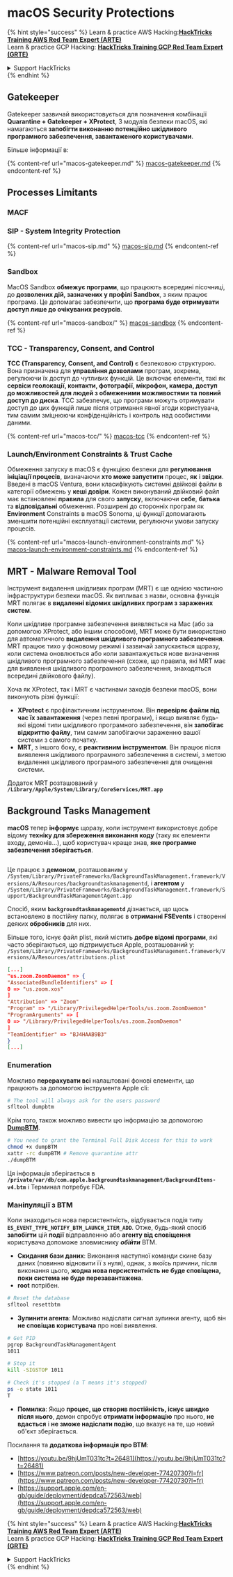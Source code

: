 # macOS Security Protections

{% hint style="success" %}
Learn & practice AWS Hacking:<img src="../../../.gitbook/assets/arte.png" alt="" data-size="line">[**HackTricks Training AWS Red Team Expert (ARTE)**](https://training.hacktricks.xyz/courses/arte)<img src="../../../.gitbook/assets/arte.png" alt="" data-size="line">\
Learn & practice GCP Hacking: <img src="../../../.gitbook/assets/grte.png" alt="" data-size="line">[**HackTricks Training GCP Red Team Expert (GRTE)**<img src="../../../.gitbook/assets/grte.png" alt="" data-size="line">](https://training.hacktricks.xyz/courses/grte)

<details>

<summary>Support HackTricks</summary>

* Check the [**subscription plans**](https://github.com/sponsors/carlospolop)!
* **Join the** 💬 [**Discord group**](https://discord.gg/hRep4RUj7f) or the [**telegram group**](https://t.me/peass) or **follow** us on **Twitter** 🐦 [**@hacktricks\_live**](https://twitter.com/hacktricks\_live)**.**
* **Share hacking tricks by submitting PRs to the** [**HackTricks**](https://github.com/carlospolop/hacktricks) and [**HackTricks Cloud**](https://github.com/carlospolop/hacktricks-cloud) github repos.

</details>
{% endhint %}

## Gatekeeper

Gatekeeper зазвичай використовується для позначення комбінації **Quarantine + Gatekeeper + XProtect**, 3 модулів безпеки macOS, які намагаються **запобігти виконанню потенційно шкідливого програмного забезпечення, завантаженого користувачами**.

Більше інформації в:

{% content-ref url="macos-gatekeeper.md" %}
[macos-gatekeeper.md](macos-gatekeeper.md)
{% endcontent-ref %}

## Processes Limitants

### MACF



### SIP - System Integrity Protection

{% content-ref url="macos-sip.md" %}
[macos-sip.md](macos-sip.md)
{% endcontent-ref %}

### Sandbox

MacOS Sandbox **обмежує програми**, що працюють всередині пісочниці, до **дозволених дій, зазначених у профілі Sandbox**, з яким працює програма. Це допомагає забезпечити, що **програма буде отримувати доступ лише до очікуваних ресурсів**.

{% content-ref url="macos-sandbox/" %}
[macos-sandbox](macos-sandbox/)
{% endcontent-ref %}

### TCC - **Transparency, Consent, and Control**

**TCC (Transparency, Consent, and Control)** є безпековою структурою. Вона призначена для **управління дозволами** програм, зокрема, регулюючи їх доступ до чутливих функцій. Це включає елементи, такі як **сервіси геолокації, контакти, фотографії, мікрофон, камера, доступ до можливостей для людей з обмеженими можливостями та повний доступ до диска**. TCC забезпечує, що програми можуть отримувати доступ до цих функцій лише після отримання явної згоди користувача, тим самим зміцнюючи конфіденційність і контроль над особистими даними.

{% content-ref url="macos-tcc/" %}
[macos-tcc](macos-tcc/)
{% endcontent-ref %}

### Launch/Environment Constraints & Trust Cache

Обмеження запуску в macOS є функцією безпеки для **регулювання ініціації процесів**, визначаючи **хто може запустити** процес, **як** і **звідки**. Введені в macOS Ventura, вони класифікують системні двійкові файли в категорії обмежень у **кеші довіри**. Кожен виконуваний двійковий файл має встановлені **правила** для свого **запуску**, включаючи **себе**, **батька** та **відповідальні** обмеження. Розширені до сторонніх програм як **Environment** Constraints в macOS Sonoma, ці функції допомагають зменшити потенційні експлуатації системи, регулюючи умови запуску процесів.

{% content-ref url="macos-launch-environment-constraints.md" %}
[macos-launch-environment-constraints.md](macos-launch-environment-constraints.md)
{% endcontent-ref %}

## MRT - Malware Removal Tool

Інструмент видалення шкідливих програм (MRT) є ще однією частиною інфраструктури безпеки macOS. Як випливає з назви, основна функція MRT полягає в **видаленні відомих шкідливих програм з заражених систем**.

Коли шкідливе програмне забезпечення виявляється на Mac (або за допомогою XProtect, або іншим способом), MRT може бути використано для автоматичного **видалення шкідливого програмного забезпечення**. MRT працює тихо у фоновому режимі і зазвичай запускається щоразу, коли система оновлюється або коли завантажується нове визначення шкідливого програмного забезпечення (схоже, що правила, які MRT має для виявлення шкідливого програмного забезпечення, знаходяться всередині двійкового файлу).

Хоча як XProtect, так і MRT є частинами заходів безпеки macOS, вони виконують різні функції:

* **XProtect** є профілактичним інструментом. Він **перевіряє файли під час їх завантаження** (через певні програми), і якщо виявляє будь-які відомі типи шкідливого програмного забезпечення, він **запобігає відкриттю файлу**, тим самим запобігаючи зараженню вашої системи з самого початку.
* **MRT**, з іншого боку, є **реактивним інструментом**. Він працює після виявлення шкідливого програмного забезпечення в системі, з метою видалення шкідливого програмного забезпечення для очищення системи.

Додаток MRT розташований у **`/Library/Apple/System/Library/CoreServices/MRT.app`**

## Background Tasks Management

**macOS** тепер **інформує** щоразу, коли інструмент використовує добре відому **техніку для збереження виконання коду** (таку як елементи входу, демонів...), щоб користувач краще знав, **яке програмне забезпечення зберігається**.

<figure><img src="../../../.gitbook/assets/image (1183).png" alt=""><figcaption></figcaption></figure>

Це працює з **демоном**, розташованим у `/System/Library/PrivateFrameworks/BackgroundTaskManagement.framework/Versions/A/Resources/backgroundtaskmanagementd`, і **агентом** у `/System/Library/PrivateFrameworks/BackgroundTaskManagement.framework/Support/BackgroundTaskManagementAgent.app`

Спосіб, яким **`backgroundtaskmanagementd`** дізнається, що щось встановлено в постійну папку, полягає в **отриманні FSEvents** і створенні деяких **обробників** для них.

Більше того, існує файл plist, який містить **добре відомі програми**, які часто зберігаються, що підтримується Apple, розташований у: `/System/Library/PrivateFrameworks/BackgroundTaskManagement.framework/Versions/A/Resources/attributions.plist`
```json
[...]
"us.zoom.ZoomDaemon" => {
"AssociatedBundleIdentifiers" => [
0 => "us.zoom.xos"
]
"Attribution" => "Zoom"
"Program" => "/Library/PrivilegedHelperTools/us.zoom.ZoomDaemon"
"ProgramArguments" => [
0 => "/Library/PrivilegedHelperTools/us.zoom.ZoomDaemon"
]
"TeamIdentifier" => "BJ4HAAB9B3"
}
[...]
```
### Enumeration

Можливо **перерахувати всі** налаштовані фонові елементи, що працюють за допомогою інструмента Apple cli:
```bash
# The tool will always ask for the users password
sfltool dumpbtm
```
Крім того, також можливо вивести цю інформацію за допомогою [**DumpBTM**](https://github.com/objective-see/DumpBTM).
```bash
# You need to grant the Terminal Full Disk Access for this to work
chmod +x dumpBTM
xattr -rc dumpBTM # Remove quarantine attr
./dumpBTM
```
Ця інформація зберігається в **`/private/var/db/com.apple.backgroundtaskmanagement/BackgroundItems-v4.btm`** і Терминал потребує FDA.

### Маніпуляції з BTM

Коли знаходиться нова персистентність, відбувається подія типу **`ES_EVENT_TYPE_NOTIFY_BTM_LAUNCH_ITEM_ADD`**. Отже, будь-який спосіб **запобігти** цій **події** відправленню або **агенту від сповіщення** користувача допоможе зловмиснику _**обійти**_ BTM.

* **Скидання бази даних**: Виконання наступної команди скине базу даних (повинно відновити її з нуля), однак, з якоїсь причини, після виконання цього, **жодна нова персистентність не буде сповіщена, поки система не буде перезавантажена**.
* **root** потрібен.
```bash
# Reset the database
sfltool resettbtm
```
* **Зупинити агента**: Можливо надіслати сигнал зупинки агенту, щоб він **не сповіщав користувача** про нові виявлення.
```bash
# Get PID
pgrep BackgroundTaskManagementAgent
1011

# Stop it
kill -SIGSTOP 1011

# Check it's stopped (a T means it's stopped)
ps -o state 1011
T
```
* **Помилка**: Якщо **процес, що створив постійність, існує швидко після нього**, демон спробує **отримати інформацію** про нього, **не вдасться** і **не зможе надіслати подію**, що вказує на те, що новий об'єкт зберігається.

Посилання та **додаткова інформація про BTM**:

* [https://youtu.be/9hjUmT031tc?t=26481](https://youtu.be/9hjUmT031tc?t=26481)
* [https://www.patreon.com/posts/new-developer-77420730?l=fr](https://www.patreon.com/posts/new-developer-77420730?l=fr)
* [https://support.apple.com/en-gb/guide/deployment/depdca572563/web](https://support.apple.com/en-gb/guide/deployment/depdca572563/web)

{% hint style="success" %}
Learn & practice AWS Hacking:<img src="../../../.gitbook/assets/arte.png" alt="" data-size="line">[**HackTricks Training AWS Red Team Expert (ARTE)**](https://training.hacktricks.xyz/courses/arte)<img src="../../../.gitbook/assets/arte.png" alt="" data-size="line">\
Learn & practice GCP Hacking: <img src="../../../.gitbook/assets/grte.png" alt="" data-size="line">[**HackTricks Training GCP Red Team Expert (GRTE)**<img src="../../../.gitbook/assets/grte.png" alt="" data-size="line">](https://training.hacktricks.xyz/courses/grte)

<details>

<summary>Support HackTricks</summary>

* Check the [**subscription plans**](https://github.com/sponsors/carlospolop)!
* **Join the** 💬 [**Discord group**](https://discord.gg/hRep4RUj7f) or the [**telegram group**](https://t.me/peass) or **follow** us on **Twitter** 🐦 [**@hacktricks\_live**](https://twitter.com/hacktricks\_live)**.**
* **Share hacking tricks by submitting PRs to the** [**HackTricks**](https://github.com/carlospolop/hacktricks) and [**HackTricks Cloud**](https://github.com/carlospolop/hacktricks-cloud) github repos.

</details>
{% endhint %}
